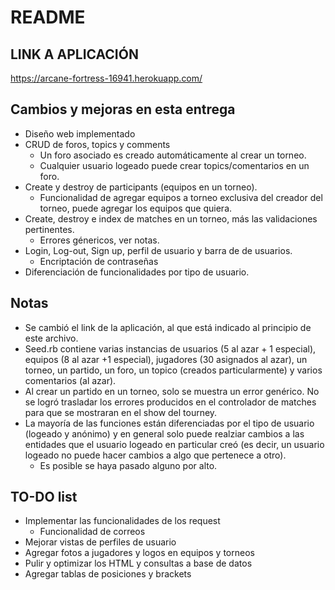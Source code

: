 # README

## LINK A APLICACIÓN
https://arcane-fortress-16941.herokuapp.com/

## Cambios y mejoras en esta entrega
* Diseño web implementado
* CRUD de foros, topics y comments
  * Un foro asociado es creado automáticamente al crear un torneo.
  * Cualquier usuario logeado puede crear topics/comentarios en un foro.
* Create y destroy de participants (equipos en un torneo).
  * Funcionalidad de agregar equipos a torneo exclusiva del creador del torneo, puede agregar los equipos que quiera.
* Create, destroy e index de matches en un torneo, más las validaciones pertinentes.
  * Errores génericos, ver notas.
* Login, Log-out, Sign up, perfil de usuario y barra de de usuarios.
  * Encriptación de contraseñas
* Diferenciación de funcionalidades por tipo de usuario.

## Notas
* Se cambió el link de la aplicación, al que está indicado al principio de este archivo.
* Seed.rb contiene varias instancias de usuarios (5 al azar + 1 especial), equipos (8 al azar +1 especial), jugadores (30 asignados al azar), un torneo, un partido, un foro, un topico (creados particularmente) y varios comentarios (al azar).
* Al crear un partido en un torneo, solo se muestra un error genérico. No se logró trasladar los errores producidos en el controlador de matches para que se mostraran en el show del tourney.
* La mayoría de las funciones están diferenciadas por el tipo de usuario (logeado y anónimo) y en general solo puede realziar cambios a las entidades que el usuario logeado en particular creó (es decir, un usuario logeado no puede hacer cambios a algo que pertenece a otro).
  * Es posible se haya pasado alguno por alto.
  
## TO-DO list
* Implementar las funcionalidades de los request
  * Funcionalidad de correos
* Mejorar vistas de perfiles de usuario
* Agregar fotos a jugadores y logos en equipos y torneos
* Pulir y optimizar los HTML y consultas a base de datos
* Agregar tablas de posiciones y brackets
